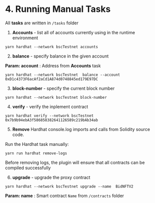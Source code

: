 # 4. Running Manual Tasks

All **tasks** are written in `/tasks` folder

1) **Accounts** - list all of accounts currently using in the runtime environment

```
yarn hardhat --network bscTestnet accounts
```
2) **balance** - specify balance in the given account 

**Param: account** : Address from **Accounts** task 

```
yarn hardhat --network bscTestnet  balance --account 0xD1c4373F6acAf2aCd1A874d0748845ed179E97DC
```
3) **block-number** - specify the current block number
```
yarn hardhat --network bscTestnet block-number
```

4) **verify** - verify the inplement contract
```
yarn hardhat verify --network bscTestnet 0x7b9b94ebA3f586858382641126589c219bAb34ab
```

5) **Remove** Hardhat console.log imports and calls from Solidity source code.

Run the Hardhat task manually:
```
yarn run hardhat remove-logs
```
Before removing logs, the plugin will ensure that all contracts can be compiled successfully

6) **upgrade** - upgrade the proxy contract
```
yarn hardhat --network bscTestnet upgrade --name  BidNFTV2
```

**Param: name** : Smart contract `Name` from `/contracts` folder